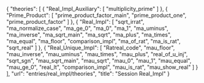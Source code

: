 {
    "theories": [
        {
            "Real_Impl_Auxiliary": [
                "multiplicity_prime"
            ]
        },
        {
            "Prime_Product": [
                "prime_product_factor_main",
                "prime_product_one",
                "prime_product_factor"
            ]
        },
        {
            "Real_Impl": [
                "sqrt_irrat",
                "ma_normalize_case",
                "ma_ge_0",
                "ma_0",
                "ma_1",
                "ma_uminus",
                "ma_inverse",
                "ma_sqrt_main",
                "ma_sqrt",
                "ma_plus",
                "ma_times",
                "ma_equal",
                "ma_floor",
                "comparison_impl",
                "ma_of_rat",
                "ma_is_rat",
                "sqrt_real"
            ]
        },
        {
            "Real_Unique_Impl": [
                "Ratreal_code",
                "mau_floor",
                "mau_inverse",
                "mau_uminus",
                "mau_times",
                "mau_plus",
                "real_of_u_inj",
                "sqrt_sgn",
                "mau_sqrt_main",
                "mau_sqrt",
                "mau_0",
                "mau_1",
                "mau_equal",
                "mau_ge_0",
                "real_lt",
                "comparison_impl",
                "mau_is_rat",
                "mau_show_real"
            ]
        }
    ],
    "url": "entries/real_impl/theories",
    "title": "Session Real_Impl"
}